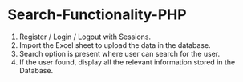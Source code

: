 # Search-Functionality-PHP
1. Register / Login / Logout with Sessions.
2. Import the Excel sheet to upload the data in the database.
3. Search option is present where user can search for the user.
4. If the user found, display all the relevant information stored in the Database.
